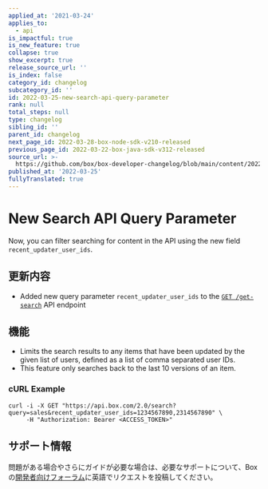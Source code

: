```yaml
---
applied_at: '2021-03-24'
applies_to:
  - api
is_impactful: true
is_new_feature: true
collapse: true
show_excerpt: true
release_source_url: ''
is_index: false
category_id: changelog
subcategory_id: ''
id: 2022-03-25-new-search-api-query-parameter
rank: null
total_steps: null
type: changelog
sibling_id: ''
parent_id: changelog
next_page_id: 2022-03-28-box-node-sdk-v210-released
previous_page_id: 2022-03-22-box-java-sdk-v312-released
source_url: >-
  https://github.com/box/box-developer-changelog/blob/main/content/2022/03-25-new-search-api-query-parameter.md
published_at: '2022-03-25'
fullyTranslated: true
---
```

# New Search API Query Parameter

Now, you can filter searching for content in the API using the new field `recent_updater_user_ids`.

<!-- more -->

## 更新内容

* Added new query parameter `recent_updater_user_ids` to the [`GET /get-search`][2] API endpoint

## 機能

* Limits the search results to any items that have been updated by the given list of users, defined as a list of comma separated user IDs.
* This feature only searches back to the last 10 versions of an item.

### cURL Example

```curl
curl -i -X GET "https://api.box.com/2.0/search?query=sales&recent_updater_user_ids=1234567890,2314567890" \
     -H "Authorization: Bearer <ACCESS_TOKEN>"
```

## サポート情報

問題がある場合やさらにガイドが必要な場合は、必要なサポートについて、Boxの[開発者向けフォーラム][1]に英語でリクエストを投稿してください。

[1]: https://support.box.com/hc/en-us/community/topics/360001932973-Platform-and-Developer-Forum

[2]: e://get-search/#param-recent_updater_user_ids
